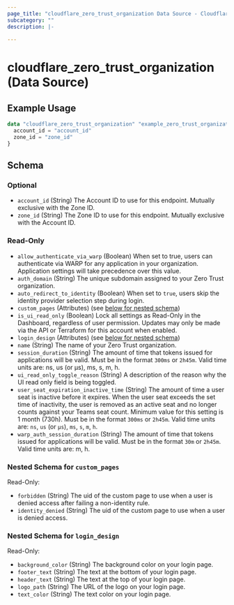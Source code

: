 ```yaml
---
page_title: "cloudflare_zero_trust_organization Data Source - Cloudflare"
subcategory: ""
description: |-
  
---
```


# cloudflare_zero_trust_organization (Data Source)



## Example Usage

```terraform
data "cloudflare_zero_trust_organization" "example_zero_trust_organization" {
  account_id = "account_id"
  zone_id = "zone_id"
}
```

<!-- schema generated by tfplugindocs -->
## Schema

### Optional

- `account_id` (String) The Account ID to use for this endpoint. Mutually exclusive with the Zone ID.
- `zone_id` (String) The Zone ID to use for this endpoint. Mutually exclusive with the Account ID.

### Read-Only

- `allow_authenticate_via_warp` (Boolean) When set to true, users can authenticate via WARP for any application in your organization. Application settings will take precedence over this value.
- `auth_domain` (String) The unique subdomain assigned to your Zero Trust organization.
- `auto_redirect_to_identity` (Boolean) When set to `true`, users skip the identity provider selection step during login.
- `custom_pages` (Attributes) (see [below for nested schema](#nestedatt--custom_pages))
- `is_ui_read_only` (Boolean) Lock all settings as Read-Only in the Dashboard, regardless of user permission. Updates may only be made via the API or Terraform for this account when enabled.
- `login_design` (Attributes) (see [below for nested schema](#nestedatt--login_design))
- `name` (String) The name of your Zero Trust organization.
- `session_duration` (String) The amount of time that tokens issued for applications will be valid. Must be in the format `300ms` or `2h45m`. Valid time units are: ns, us (or µs), ms, s, m, h.
- `ui_read_only_toggle_reason` (String) A description of the reason why the UI read only field is being toggled.
- `user_seat_expiration_inactive_time` (String) The amount of time a user seat is inactive before it expires. When the user seat exceeds the set time of inactivity, the user is removed as an active seat and no longer counts against your Teams seat count.  Minimum value for this setting is 1 month (730h). Must be in the format `300ms` or `2h45m`. Valid time units are: `ns`, `us` (or `µs`), `ms`, `s`, `m`, `h`.
- `warp_auth_session_duration` (String) The amount of time that tokens issued for applications will be valid. Must be in the format `30m` or `2h45m`. Valid time units are: m, h.

<a id="nestedatt--custom_pages"></a>
### Nested Schema for `custom_pages`

Read-Only:

- `forbidden` (String) The uid of the custom page to use when a user is denied access after failing a non-identity rule.
- `identity_denied` (String) The uid of the custom page to use when a user is denied access.


<a id="nestedatt--login_design"></a>
### Nested Schema for `login_design`

Read-Only:

- `background_color` (String) The background color on your login page.
- `footer_text` (String) The text at the bottom of your login page.
- `header_text` (String) The text at the top of your login page.
- `logo_path` (String) The URL of the logo on your login page.
- `text_color` (String) The text color on your login page.


